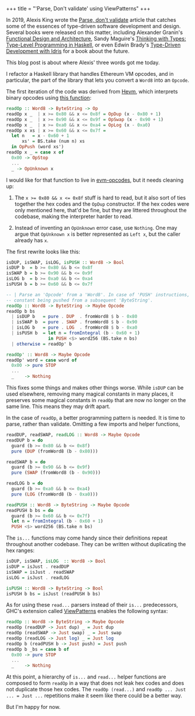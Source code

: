 +++
title = "'Parse, Don't validate' using ViewPatterns"
+++

In 2019, Alexis King wrote the [Parse, don't validate](https://lexi-lambda.github.io/blog/2019/11/05/parse-don-t-validate/) article that catches some of the essences of type-driven software development and design. Several books were released on this matter, including Alexander Granin's [Functional Design and Architecture](https://leanpub.com/functional-design-and-architecture), Sandy Maguire's [Thinking with Types: Type-Level Programming in Haskell](https://leanpub.com/thinking-with-types), or even Edwin Brady's [Type-Driven Development with Idris](https://www.manning.com/books/type-driven-development-with-idris) for a book about the future.

This blog post is about where Alexis' three words got me today.

I refactor a Haskell library that handles Ethereum VM opcodes, and in particular, the part of the library that lets you convert a `Word8` into an `Opcode`.

The first iteration of the code was derived from [Hevm](http://hackage.haskell.org/package/hevm), which interprets binary opcodes using [this function](https://github.com/dapphub/dapptools/blob/master/src/hevm/src/EVM.hs#L2402):

```haskell
readOp :: Word8 -> ByteString -> Op
readOp x _  | x >= 0x80 && x <= 0x8f = OpDup (x - 0x80 + 1)
readOp x _  | x >= 0x90 && x <= 0x9f = OpSwap (x - 0x90 + 1)
readOp x _  | x >= 0xa0 && x <= 0xa4 = OpLog (x - 0xa0)
readOp x xs | x >= 0x60 && x <= 0x7f =
  let n   = x - 0x60 + 1
      xs' = BS.take (num n) xs
  in OpPush (word xs')
readOp x _ = case x of
  0x00 -> OpStop
  ...
  _ -> OpUnknown x
```

I would like for that function to live in [evm-opcodes](https://github.com/sshine/evm-opcodes/), but it needs cleaning up:

1. The `x >= 0x80 && x <= 0x8f` stuff is hard to read, but it also sort of ties together the hex codes and the `OpDup` constructor. If the hex codes were only mentioned here, that'd be fine, but they are littered throughout the codebase, making the interpreter harder to read.

2. Instead of inventing an `OpUnknown` error case, use `Nothing`. One may argue that `OpUnknown x` is better represented as `Left x`, but the caller already has `x`.

The first rewrite looks like this:

```haskell
isDUP, isSWAP, isLOG, isPUSH :: Word8 -> Bool
isDUP b  = b >= 0x80 && b <= 0x8f
isSWAP b = b >= 0x90 && b <= 0x9f
isLOG b  = b >= 0xa0 && b <= 0xa4
isPUSH b = b >= 0x60 && b <= 0x7f

-- | Parse an 'Opcode' from a 'Word8'. In case of 'PUSH' instructions, read the
-- constant being pushed from a subsequent 'ByteString'.
readOp :: Word8 -> ByteString -> Maybe Opcode
readOp b bs
  | isDUP b   = pure . DUP  . fromWord8 $ b - 0x80
  | isSWAP b  = pure . SWAP . fromWord8 $ b - 0x90
  | isLOG b   = pure . LOG  . fromWord8 $ b - 0xa0
  | isPUSH b  = let n = fromIntegral (b - 0x60 + 1)
                in PUSH <$> word256 (BS.take n bs)
  | otherwise = readOp' b

readOp' :: Word8 -> Maybe Opcode
readOp' word = case word of
  0x00 -> pure STOP
  ...
  _    -> Nothing
```

This fixes some things and makes other things worse. While `isDUP` can be used elsewhere, removing many magical constants in many places, it preserves some magical constants in `readOp` that are now no longer on the same line. This means they may drift apart.

In the case of `readOp`, a better programming pattern is needed. It is time to parse, rather than validate. Omitting a few imports and helper functions,

```haskell
readDUP, readSWAP, readLOG :: Word8 -> Maybe Opcode
readDUP b = do
  guard (b >= 0x80 && b <= 0x8f)
  pure (DUP (fromWord8 (b - 0x80)))

readSWAP b = do
  guard (b >= 0x90 && b <= 0x9f)
  pure (SWAP (fromWord8 (b - 0x90)))

readLOG b = do
  guard (b >= 0xa0 && b <= 0xa4)
  pure (LOG (fromWord8 (b - 0xa0)))

readPUSH :: Word8 -> ByteString -> Maybe Opcode
readPUSH b bs = do
  guard (b >= 0x60 && b <= 0x7f)
  let n = fromIntegral (b - 0x60 + 1)
  PUSH <$> word256 (BS.take n bs)
```

The `is...` functions may come handy since their definitions repeat throughout another codebase. They can be written without duplicating the hex ranges:

```haskell
isDUP, isSWAP, isLOG  :: Word8 -> Bool
isDUP = isJust . readDUP
isSWAP = isJust . readSWAP
isLOG = isJust . readLOG

isPUSH :: Word8 -> ByteString -> Bool
isPUSH b bs = isJust (readPUSH b bs)
```

As for using these `read...` parsers instead of their `is...` predecessors, GHC's extension called [ViewPatterns](https://gitlab.haskell.org/ghc/ghc/-/wikis/view-patterns#basic-view-patterns) enables the following syntax:

```haskell
readOp :: Word8 -> ByteString -> Maybe Opcode
readOp (readDUP -> Just dup) _ = Just dup
readOp (readSWAP -> Just swap) _ = Just swap
readOp (readLOG -> Just log) _ = Just log
readOp b (readPUSH b -> Just push) = Just push
readOp b _bs = case b of
  0x00 -> pure STOP
  ...
  _    -> Nothing
```

At this point, a hierarchy of `is...` and `read...` helper functions are composed to form `readOp` in a way that does not leak hex codes and does not duplicate those hex codes. The `readOp (read...)` and `readOp ... Just ... = Just ...` repetitions make it seem like there could be a better way.

But I'm happy for now.